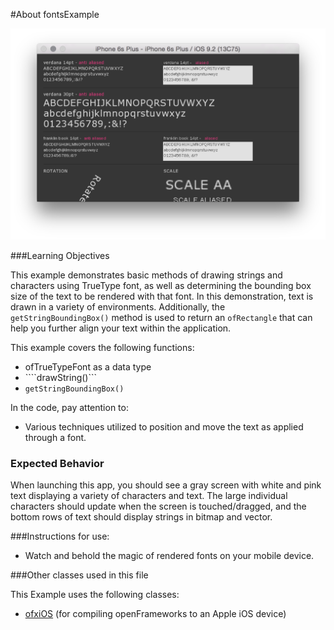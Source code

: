 #About fontsExample

![Screenshot of fontsExample](fontsExample.png)

###Learning Objectives

This example demonstrates basic methods of drawing strings and characters using TrueType font, as well as determining the bounding box size of the text to be rendered with that font. In this demonstration, text is drawn in a variety of environments. Additionally, the ```getStringBoundingBox()``` method is used to return an ```ofRectangle``` that can help you further align your text within the application.

This example covers the following functions:

* ofTrueTypeFont as a data type
* ````drawString()```
* ```getStringBoundingBox()```

In the code, pay attention to:

* Various techniques utilized to position and move the text as applied through a font.

### Expected Behavior

When launching this app, you should see a gray screen with white and pink text displaying a variety of characters and text. The large individual characters should update when the screen is touched/dragged, and the bottom rows of text should display strings in bitmap and vector.

###Instructions for use:

* Watch and behold the magic of rendered fonts on your mobile device.

###Other classes used in this file

This Example uses the following classes:

* [ofxiOS](http://openframeworks.cc/documentation/ofxiOS/) (for compiling openFrameworks to an Apple iOS device)
